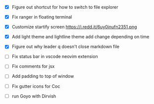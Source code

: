 
- [X] Figure out shortcut for how to switch to file explorer
- [X] Fix ranger in floating terminal
- [X] Customize startify screen https://i.redd.it/6uy0inufn2351.png
- [X] Add light theme and lightline theme add change depending on time 
- [X] Figure out why leader q doesn't close markdown file 

- [ ] Fix status bar in vscode neovim extension 
- [ ] Fix comments for jsx
- [ ] Add padding to top of window 
- [ ] Fix gutter icons for Coc
- [ ] run Goyo with Dirvish




